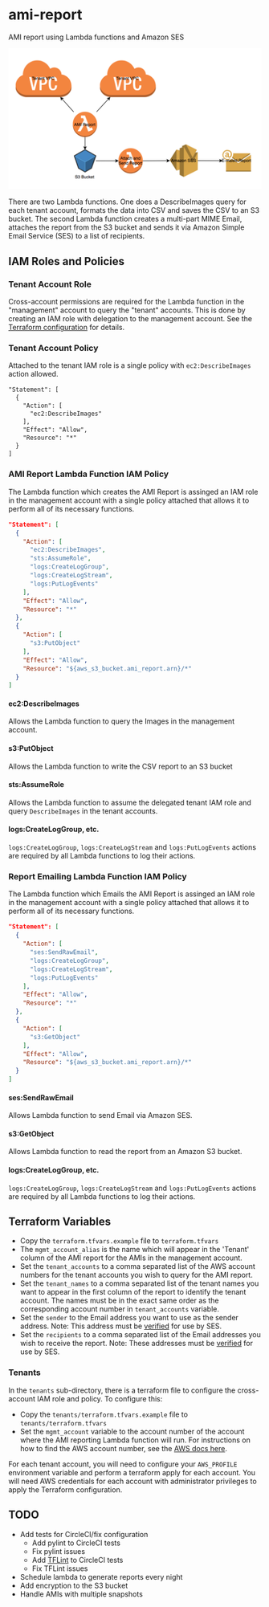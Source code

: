 # ami-report #

AMI report using Lambda functions and Amazon SES

![Diagram](diagram.png)

There are two Lambda functions.  One does a DescribeImages query for each tenant
account, formats the data into CSV and saves the CSV to an S3 bucket.  The
second Lambda function creates a multi-part MIME Email, attaches the report
from the S3 bucket and sends it via Amazon Simple Email Service (SES) to a list
of recipients.

## IAM Roles and Policies ##

### Tenant Account Role ###

Cross-account permissions are required for the Lambda function in the
"management" account to query the "tenant" accounts.  This is done by creating
an IAM role with delegation to the management account.  See the [Terraform
configuration](tenants/iam.tf#L3) for details.

### Tenant Account Policy ###

Attached to the tenant IAM role is a single policy with `ec2:DescribeImages`
action allowed.

```
"Statement": [
  {
    "Action": [
      "ec2:DescribeImages"
    ],
    "Effect": "Allow",
    "Resource": "*"
  }
]
```

### AMI Report Lambda Function IAM Policy ###

The Lambda function which creates the AMI Report is assinged an IAM role in the
management account with a single policy attached that allows it to perform all
of its necessary functions.

```json
"Statement": [
  {
    "Action": [
      "ec2:DescribeImages",
      "sts:AssumeRole",
      "logs:CreateLogGroup",
      "logs:CreateLogStream",
      "logs:PutLogEvents"
    ],
    "Effect": "Allow",
    "Resource": "*"
  },
  {
    "Action": [
      "s3:PutObject"
    ],
    "Effect": "Allow",
    "Resource": "${aws_s3_bucket.ami_report.arn}/*"
  }
]
```

####  ec2:DescribeImages ####

Allows the Lambda function to query the Images in the management account.

#### s3:PutObject ####

Allows the Lambda function to write the CSV report to an S3 bucket

#### sts:AssumeRole ####

Allows the Lambda function to assume the delegated tenant IAM role and query
`DescribeImages` in the tenant accounts.

#### logs:CreateLogGroup, etc. ####

`logs:CreateLogGroup`, `logs:CreateLogStream` and `logs:PutLogEvents` actions
are required by all Lambda functions to log their actions.

### Report Emailing Lambda Function IAM Policy ###

The Lambda function which Emails the AMI Report is assinged an IAM role in the
management account with a single policy attached that allows it to perform all
of its necessary functions.

```json
"Statement": [
  {
    "Action": [
      "ses:SendRawEmail",
      "logs:CreateLogGroup",
      "logs:CreateLogStream",
      "logs:PutLogEvents"
    ],
    "Effect": "Allow",
    "Resource": "*"
  },
  {
    "Action": [
      "s3:GetObject"
    ],
    "Effect": "Allow",
    "Resource": "${aws_s3_bucket.ami_report.arn}/*"
  }
]
```

#### ses:SendRawEmail ####

Allows Lambda function to send Email via Amazon SES.

#### s3:GetObject ####

Allows Lambda function to read the report from an Amazon S3 bucket.

#### logs:CreateLogGroup, etc. ####

`logs:CreateLogGroup`, `logs:CreateLogStream` and `logs:PutLogEvents` actions
are required by all Lambda functions to log their actions.

## Terraform Variables ##

- Copy the `terraform.tfvars.example` file to `terraform.tfvars`
- The `mgmt_account_alias` is the name which will appear in the 'Tenant' column
of the AMI report for the AMIs in the management account.
- Set the `tenant_accounts` to a comma separated list of the AWS account numbers
for the tenant accounts you wish to query for the AMI report.
- Set the `tenant_names` to a comma separated list of the tenant names you want
to appear in the first column of the report to identify the tenant account. The
names must be in the exact same order as the corresponding account number in
`tenant_accounts` variable.
- Set the `sender` to the Email address you want to use as the sender address.
Note: This address must be [verified](https://docs.aws.amazon.com/ses/latest/DeveloperGuide/verify-email-addresses.html) for use by SES.
- Set the `recipients` to a comma separated list of the Email addresses you wish
to receive the report.  Note: These addresses must be [verified](https://docs.aws.amazon.com/ses/latest/DeveloperGuide/verify-email-addresses.html) for use by SES.

### Tenants ###

In the `tenants` sub-directory, there is a terraform file to configure the
cross-account IAM role and policy.  To configure this:

- Copy the `tenants/terraform.tfvars.example` file to `tenants/terraform.tfvars`
- Set the `mgmt_account` variable to the account number of the account where the
AMI reporting Lambda function will run.  For instructions on how to find the
AWS account number, see the [AWS docs here](https://docs.aws.amazon.com/IAM/latest/UserGuide/console_account-alias.html).

For each tenant account, you will need to configure your `AWS_PROFILE`
environment variable and perform a terraform apply for each account.  You will
need AWS credentials for each account with administrator privileges to apply
the Terraform configuration.

## TODO ##

- Add tests for CircleCI/fix configuration
    - Add pylint to CircleCI tests
    - Fix pylint issues
    - Add [TFLint](https://github.com/wata727/tflint) to CircleCI tests
    - Fix TFLint issues
- Schedule lambda to generate reports every night
- Add encryption to the S3 bucket
- Handle AMIs with multiple snapshots
